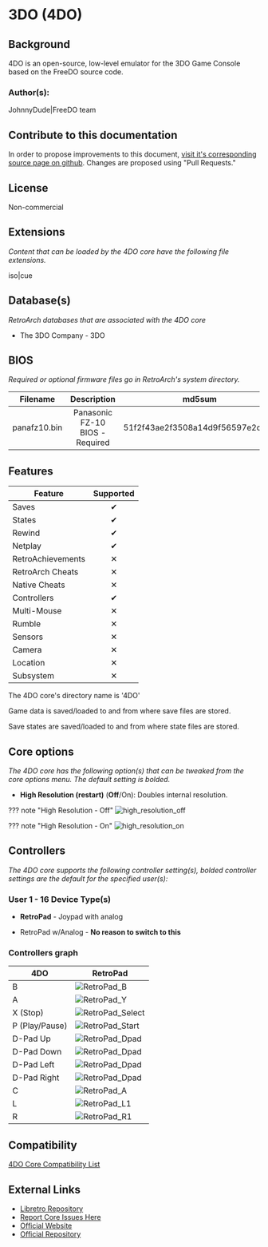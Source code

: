 # 3DO (4DO)

## Background

4DO is an open-source, low-level emulator for the 3DO Game Console based on the FreeDO source code.

### Author(s):

JohnnyDude|FreeDO team

## Contribute to this documentation

In order to propose improvements to this document, [visit it's corresponding source page on github](https://github.com/libretro/docs/tree/master/docs/library/4DO.md). Changes are proposed using "Pull Requests."

## License

Non-commercial

## Extensions

*Content that can be loaded by the 4DO core have the following file extensions.*

iso|cue

## Database(s)

*RetroArch databases that are associated with the 4DO core*

* The 3DO Company - 3DO

## BIOS

*Required or optional firmware files go in RetroArch's system directory.*

|   Filename    |    Description                  |              md5sum              |
|:-------------:|:-------------------------------:|:--------------------------------:|
| panafz10.bin  | Panasonic FZ-10 BIOS - Required | 51f2f43ae2f3508a14d9f56597e2d3ce |

## Features

| Feature           | Supported |
|-------------------|:---------:|
| Saves             | ✔         |
| States            | ✔         |
| Rewind            | ✔         |
| Netplay           | ✔         |
| RetroAchievements | ✕         |
| RetroArch Cheats  | ✕         |
| Native Cheats     | ✕         |
| Controllers       | ✔         |
| Multi-Mouse       | ✕         |
| Rumble            | ✕         |
| Sensors           | ✕         |
| Camera            | ✕         |
| Location          | ✕         |
| Subsystem         | ✕         |

The 4DO core's directory name is '4DO'

Game data is saved/loaded to and from where save files are stored.

Save states are saved/loaded to and from where state files are stored. 

## Core options

*The 4DO core has the following option(s) that can be tweaked from the core options menu. The default setting is bolded.*

- **High Resolution (restart)** (**Off**/On): Doubles internal resolution.

??? note "High Resolution - Off"
	![high_resolution_off](images\Cores\4DO\high_resolution_off.png)
	
??? note "High Resolution - On"
	![high_resolution_on](images\Cores\4DO\high_resolution_on.png)
	
## Controllers

*The 4DO core supports the following controller setting(s), bolded controller settings are the default for the specified user(s):*

### User 1 - 16 Device Type(s)

* **RetroPad** - Joypad with analog

* RetroPad w/Analog - **No reason to switch to this**

### Controllers graph

| 4DO            | RetroPad                                                       |
|----------------|----------------------------------------------------------------|
| B              | ![RetroPad_B](images/RetroPad/Retro_B_Round.png)               |
| A              | ![RetroPad_Y](images/RetroPad/Retro_Y_Round.png)               |
| X (Stop)       | ![RetroPad_Select](images/RetroPad/Retro_Select.png)           |
| P (Play/Pause) | ![RetroPad_Start](images/RetroPad/Retro_Start.png)             |
| D-Pad Up       | ![RetroPad_Dpad](images/RetroPad/Retro_Dpad_Up.png)            |
| D-Pad Down     | ![RetroPad_Dpad](images/RetroPad/Retro_Dpad_Down.png)          |
| D-Pad Left     | ![RetroPad_Dpad](images/RetroPad/Retro_Dpad_Left.png)          |
| D-Pad Right    | ![RetroPad_Dpad](images/RetroPad/Retro_Dpad_Right.png)         |
| C              | ![RetroPad_A](images/RetroPad/Retro_A_Round.png)               |
| L              | ![RetroPad_L1](images/RetroPad/Retro_L1.png)                   |
| R              | ![RetroPad_R1](images/RetroPad/Retro_R1.png)                   |

## Compatibility

[4DO Core Compatibility List](http://wiki.fourdo.com/Compatibility_List)

## External Links

* [Libretro Repository](https://github.com/libretro/4do-libretro)
* [Report Core Issues Here](https://github.com/libretro/libretro-meta)
* [Official Website](http://www.fourdo.com/)
* [Official Repository](https://sourceforge.net/projects/fourdo/)